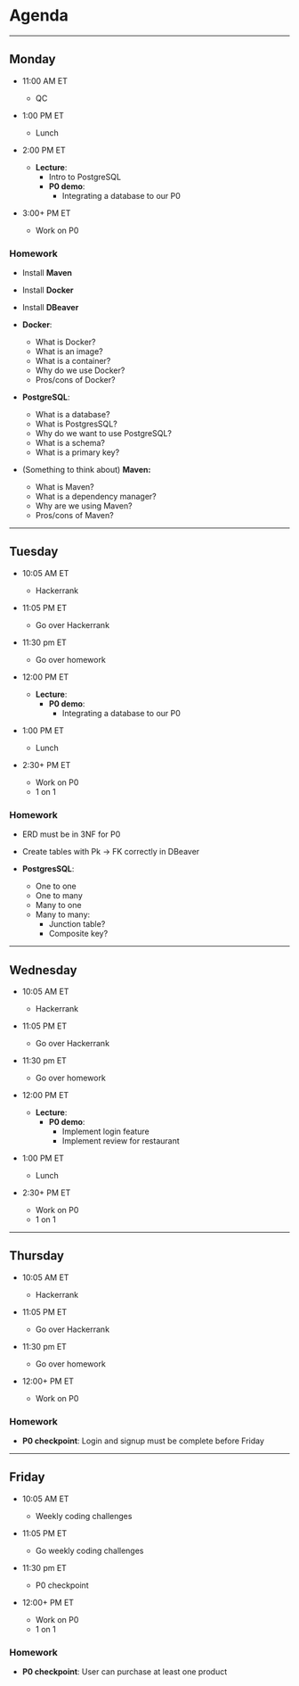 # Agenda

---

## Monday

- 11:00 AM ET
    - QC


- 1:00 PM ET
    - Lunch


- 2:00 PM ET
    - **Lecture**:
        - Intro to PostgreSQL
        - **P0 demo**:
            - Integrating a database to our P0


- 3:00+ PM ET
    - Work on P0

### Homework

- Install **Maven**
- Install **Docker**
- Install **DBeaver**


- **Docker**:
    - What is Docker?
    - What is an image?
    - What is a container?
    - Why do we use Docker?
    - Pros/cons of Docker?


- **PostgreSQL**:
    - What is a database?
    - What is PostgresSQL?
    - Why do we want to use PostgreSQL?
    - What is a schema?
    - What is a primary key?


- (Something to think about) **Maven:**
    - What is Maven?
    - What is a dependency manager?
    - Why are we using Maven?
    - Pros/cons of Maven?

---

## Tuesday

- 10:05 AM ET
    - Hackerrank


- 11:05 PM ET
    - Go over Hackerrank


- 11:30 pm ET
    - Go over homework


- 12:00 PM ET
    - **Lecture**:
        - **P0 demo**:
            - Integrating a database to our P0


- 1:00 PM ET
    - Lunch


- 2:30+ PM ET
    - Work on P0
    - 1 on 1

### Homework

- ERD must be in 3NF for P0
- Create tables with Pk -> FK correctly in DBeaver


- **PostgresSQL**:
    - One to one
    - One to many
    - Many to one
    - Many to many:
        - Junction table?
        - Composite key?

---

## Wednesday

- 10:05 AM ET
    - Hackerrank


- 11:05 PM ET
    - Go over Hackerrank


- 11:30 pm ET
    - Go over homework


- 12:00 PM ET
    - **Lecture**:
        - **P0 demo**:
            - Implement login feature
            - Implement review for restaurant


- 1:00 PM ET
    - Lunch


- 2:30+ PM ET
    - Work on P0
    - 1 on 1

---

## Thursday

- 10:05 AM ET
    - Hackerrank


- 11:05 PM ET
    - Go over Hackerrank


- 11:30 pm ET
    - Go over homework


- 12:00+ PM ET
    - Work on P0

### Homework

- **P0 checkpoint**: Login and signup must be complete before Friday

--- 

## Friday

- 10:05 AM ET
    - Weekly coding challenges


- 11:05 PM ET
    - Go weekly coding challenges


- 11:30 pm ET
    - P0 checkpoint


- 12:00+ PM ET
    - Work on P0
    - 1 on 1

### Homework

- **P0 checkpoint**: User can purchase at least one product


